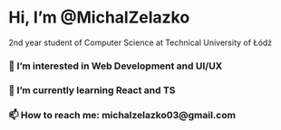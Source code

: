 <h1>Hi, I’m @MichalZelazko</h1>
2nd year student of Computer Science at Technical University of Łódź
<h3>👀 I’m interested in Web Development and UI/UX</h3>
<h3>🌱 I’m currently learning React and TS</h3>
<h3>📫 How to reach me: michalzelazko03@gmail.com</h3>

<!---
MichalZelazko/MichalZelazko is a ✨ special ✨ repository because its `README.md` (this file) appears on your GitHub profile.
You can click the Preview link to take a look at your changes.
--->
